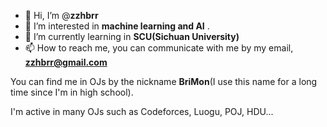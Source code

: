 - 👋 Hi, I’m @**zzhbrr**
- 👀 I’m interested in **machine learning and AI** .
- 🌱 I’m currently learning in **SCU(Sichuan University)**
- 📫 How to reach me, you can communicate with me by my email, **zzhbrr@gmail.com**

You can find me in OJs by the nickname **BriMon**(I use this name for a long time since I'm in high school).

I'm active in many OJs such as Codeforces, Luogu, POJ, HDU...


<!---
zzhbrr/zzhbrr is a ✨ special ✨ repository because its `README.md` (this file) appears on your GitHub profile.
You can click the Preview link to take a look at your changes.
--->
